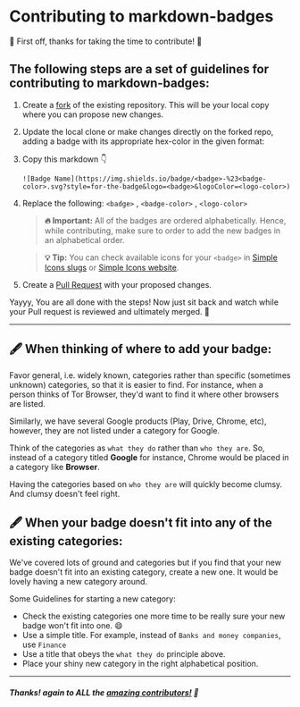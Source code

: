 # Contributing to markdown-badges

:tada: First off, thanks for taking the time to contribute! :tada:

## The following steps are a set of guidelines for contributing to markdown-badges:

1. Create a [fork](https://docs.github.com/en/get-started/quickstart/fork-a-repo) of the existing repository. This will be your local copy where you can propose new changes.
2. Update the local clone or make changes directly on the forked repo, adding a badge with its appropriate hex-color in the given format:

3. Copy this markdown 👇

   `![Badge Name](https://img.shields.io/badge/<badge>-%23<badge-color>.svg?style=for-the-badge&logo=<badge>&logoColor=<logo-color>)`
   
4. Replace the following: `<badge>` , `<badge-color>` , `<logo-color>`

    > **:fire: Important:** All of the badges are ordered alphabetically. Hence, while contributing, make sure to order to add the new badges in an alphabetical order.

    > **:bulb: Tip:** You can check available icons for your `<badge>` in [Simple Icons slugs](https://github.com/simple-icons/simple-icons/blob/develop/slugs.md) or [Simple Icons website](https://simpleicons.org/).

5. Create a [Pull Request](https://docs.github.com/en/get-started/quickstart/contributing-to-projects#making-a-pull-request) with your proposed changes.

Yayyy, You are all done with the steps! Now just sit back and watch while your Pull request is reviewed and ultimately merged. 🎊

<hr />

## 🖋️ When thinking of where to add your badge:
Favor general, i.e. widely known, categories rather than specific (sometimes unknown) categories, so that it is easier to find. For instance, when a person thinks of Tor Browser, they'd want to find it where other browsers are listed.

Similarly, we have several Google products (Play, Drive, Chrome, etc), however, they are not listed under a category for Google.

Think of the categories as `what they do` rather than `who they are`.
So, instead of a category titled **Google** for instance, Chrome would be placed in a category like **Browser**.

Having the categories based on `who they are` will quickly become clumsy. And clumsy doesn't feel right.

## 🖋️ When your badge doesn't fit into any of the existing categories:
We've covered lots of ground and categories but if you find that your new badge doesn't fit into an existing category, create a new one. It would be lovely having a new category around. 

Some Guidelines for starting a new category:
- Check the existing categories one more time to be really sure your new badge won't fit into one. 😄
- Use a simple title. For example, instead of `Banks and money companies`, use `Finance`
- Use a title that obeys the `what they do` principle above.
- Place your shiny new category in the right alphabetical position.

<hr />

##### Thanks! again to ALL the [amazing contributors!](https://github.com/Ileriayo/markdown-badges/graphs/contributors) 🙏
